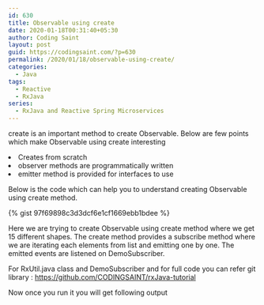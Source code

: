 ```yaml
---
id: 630
title: Observable using create
date: 2020-01-18T00:31:40+05:30
author: Coding Saint
layout: post
guid: https://codingsaint.com/?p=630
permalink: /2020/01/18/observable-using-create/
categories:
  - Java
tags:
  - Reactive
  - RxJava
series:
  - RxJava and Reactive Spring Microservices
---
```

create is an important method to create Observable. Below are few points which make Observable using create interesting

<li style="font-weight: 400;">
  <span style="font-weight: 400;">Creates from scratch</span>
</li>
<li style="font-weight: 400;">
  <span style="font-weight: 400;">observer methods are programmatically written</span>
</li>
<li style="font-weight: 400;">
  <span style="font-weight: 400;">emitter method is provided for interfaces to use</span>
</li>

Below is the code which can help you to understand creating Observable using create method.


{% gist 97f69898c3d3dcf6e1cf1669ebb1bdee %}

Here we are trying to create Observable using create method where we get 15 different shapes. The create method provides a subscribe method where we are iterating each elements from list and emitting one by one. The emitted events are listened on DemoSubscriber.

For RxUtil.java class and DemoSubscriber and for full code you can refer git library : <a href="https://github.com/CODINGSAINT/rxJava-tutorial" rel="nofollow">https://github.com/CODINGSAINT/rxJava-tutorial</a>

Now once you run it you will get following output

<div class="gist-oembed" data-gist="7b3541ea2b1831d78921819e9d521339.json" data-ts="8">
</div>

&nbsp;

&nbsp;
